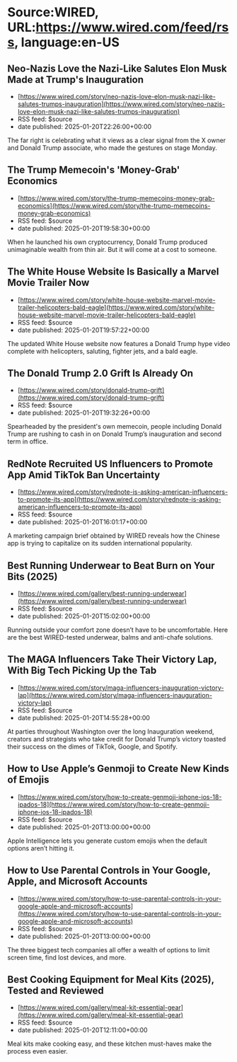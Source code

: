 # Source:WIRED, URL:https://www.wired.com/feed/rss, language:en-US

## Neo-Nazis Love the Nazi-Like Salutes Elon Musk Made at Trump's Inauguration
 - [https://www.wired.com/story/neo-nazis-love-elon-musk-nazi-like-salutes-trumps-inauguration](https://www.wired.com/story/neo-nazis-love-elon-musk-nazi-like-salutes-trumps-inauguration)
 - RSS feed: $source
 - date published: 2025-01-20T22:26:00+00:00

The far right is celebrating what it views as a clear signal from the X owner and Donald Trump associate, who made the gestures on stage Monday.

## The Trump Memecoin's 'Money-Grab' Economics
 - [https://www.wired.com/story/the-trump-memecoins-money-grab-economics](https://www.wired.com/story/the-trump-memecoins-money-grab-economics)
 - RSS feed: $source
 - date published: 2025-01-20T19:58:30+00:00

When he launched his own cryptocurrency, Donald Trump produced unimaginable wealth from thin air. But it will come at a cost to someone.

## The White House Website Is Basically a Marvel Movie Trailer Now
 - [https://www.wired.com/story/white-house-website-marvel-movie-trailer-helicopters-bald-eagle](https://www.wired.com/story/white-house-website-marvel-movie-trailer-helicopters-bald-eagle)
 - RSS feed: $source
 - date published: 2025-01-20T19:57:22+00:00

The updated White House website now features a Donald Trump hype video complete with helicopters, saluting, fighter jets, and a bald eagle.

## The Donald Trump 2.0 Grift Is Already On
 - [https://www.wired.com/story/donald-trump-grift](https://www.wired.com/story/donald-trump-grift)
 - RSS feed: $source
 - date published: 2025-01-20T19:32:26+00:00

Spearheaded by the president's own memecoin, people including Donald Trump are rushing to cash in on Donald Trump’s inauguration and second term in office.

## RedNote Recruited US Influencers to Promote App Amid TikTok Ban Uncertainty
 - [https://www.wired.com/story/rednote-is-asking-american-influencers-to-promote-its-app](https://www.wired.com/story/rednote-is-asking-american-influencers-to-promote-its-app)
 - RSS feed: $source
 - date published: 2025-01-20T16:01:17+00:00

A marketing campaign brief obtained by WIRED reveals how the Chinese app is trying to capitalize on its sudden international popularity.

## Best Running Underwear to Beat Burn on Your Bits (2025)
 - [https://www.wired.com/gallery/best-running-underwear](https://www.wired.com/gallery/best-running-underwear)
 - RSS feed: $source
 - date published: 2025-01-20T15:02:00+00:00

Running outside your comfort zone doesn’t have to be uncomfortable. Here are the best WIRED-tested underwear, balms and anti-chafe solutions.

## The MAGA Influencers Take Their Victory Lap, With Big Tech Picking Up the Tab
 - [https://www.wired.com/story/maga-influencers-inauguration-victory-lap](https://www.wired.com/story/maga-influencers-inauguration-victory-lap)
 - RSS feed: $source
 - date published: 2025-01-20T14:55:28+00:00

At parties throughout Washington over the long Inauguration weekend, creators and strategists who take credit for Donald Trump’s victory toasted their success on the dimes of TikTok, Google, and Spotify.

## How to Use Apple’s Genmoji to Create New Kinds of Emojis
 - [https://www.wired.com/story/how-to-create-genmoji-iphone-ios-18-ipados-18](https://www.wired.com/story/how-to-create-genmoji-iphone-ios-18-ipados-18)
 - RSS feed: $source
 - date published: 2025-01-20T13:00:00+00:00

Apple Intelligence lets you generate custom emojis when the default options aren’t hitting it.

## How to Use Parental Controls in Your Google, Apple, and Microsoft Accounts
 - [https://www.wired.com/story/how-to-use-parental-controls-in-your-google-apple-and-microsoft-accounts](https://www.wired.com/story/how-to-use-parental-controls-in-your-google-apple-and-microsoft-accounts)
 - RSS feed: $source
 - date published: 2025-01-20T13:00:00+00:00

The three biggest tech companies all offer a wealth of options to limit screen time, find lost devices, and more.

## Best Cooking Equipment for Meal Kits (2025), Tested and Reviewed
 - [https://www.wired.com/gallery/meal-kit-essential-gear](https://www.wired.com/gallery/meal-kit-essential-gear)
 - RSS feed: $source
 - date published: 2025-01-20T12:11:00+00:00

Meal kits make cooking easy, and these kitchen must-haves make the process even easier.

